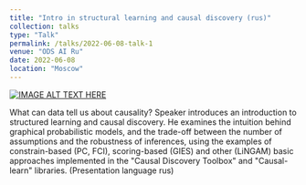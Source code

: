 ```yaml
---
title: "Intro in structural learning and causal discovery (rus)"
collection: talks
type: "Talk"
permalink: /talks/2022-06-08-talk-1
venue: "ODS AI Ru"
date: 2022-06-08
location: "Moscow"
---
```



[![IMAGE ALT TEXT HERE](https://img.youtube.com/vi/ei0J5gHWVy4/0.jpg)](https://youtu.be/ei0J5gHWVy4)
<!-- <iframe width="560" height="315" src="https://youtu.be/ei0J5gHWVy4" title="YouTube video player" frameborder="0" allow="accelerometer; autoplay; clipboard-write; encrypted-media; gyroscope; picture-in-picture; web-share" allowfullscreen></iframe> -->

What can data tell us about causality? Speaker introduces an introduction to structured learning and causal discovery. He examines the intuition behind graphical probabilistic models, and the trade-off between the number of assumptions and the robustness of inferences, using the examples of constrain-based (PC, FCI), scoring-based (GIES) and other (LiNGAM) basic approaches implemented in the "Causal Discovery Toolbox" and "Causal-learn" libraries. (Presentation language rus)
